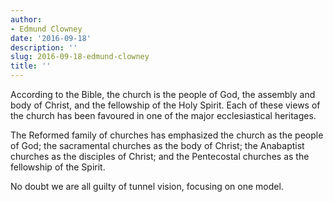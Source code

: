 ```yaml
---
author:
- Edmund Clowney
date: '2016-09-18'
description: ''
slug: 2016-09-18-edmund-clowney
title: ''
---
```

According to the Bible, the church is the people of God, the assembly and body of Christ, and the fellowship of the Holy Spirit. Each of these views of the church has been favoured in one of the major ecclesiastical heritages. 

The Reformed family of churches has emphasized the church as the people of God; the sacramental churches as the body of Christ; the Anabaptist churches as the disciples of Christ; and the Pentecostal churches as the fellowship of the Spirit. 

No doubt we are all guilty of tunnel vision, focusing on one model.



